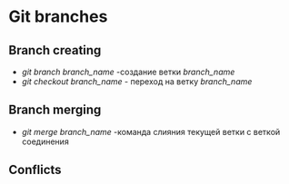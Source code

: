 # Git branches

## Branch creating

* *git branch branch_name* -создание ветки *branch_name*
* *git checkout branch_name* - переход на ветку *branch_name*

## Branch merging
* *git merge branch_name* -команда слияния текущей ветки с веткой соединения
## Conflicts